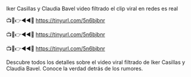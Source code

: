 Iker Casillas y Claudia Bavel video filtrado el clip viral en redes es real

📺📱👉◄◄🔴  https://tinyurl.com/5n6bjbnr

📺📱👉◄◄🔴  https://tinyurl.com/5n6bjbnr

📺📱👉◄◄🔴  https://tinyurl.com/5n6bjbnr


Descubre todos los detalles sobre el video viral filtrado de Iker Casillas y Claudia Bavel. Conoce la verdad detrás de los rumores.

